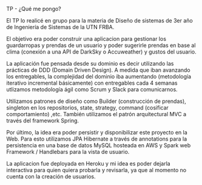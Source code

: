 TP - ¿Qué me pongo?

El TP lo realicé en grupo para la materia de Diseño de sistemas de 3er año de Ingeniería de Sistemas de la UTN FRBA.

El objetivo era poder construir una aplicacion para gestionar los guardarropas y prendas de un usuario y poder sugerirle prendas en base al clima (conexión a una API de DarkSky o Accuweather) y gustos del usuario.

La aplicación fue pensada desde su dominio es decir utilizando las prácticas de DDD (Domain Driven Design).
A medida que iban avanzando los entregables, la complejidad del dominio iba aumentando (metodología iterativo incremental básicamente) con entregables cada 4 semanas utlizamos metodología ágil como Scrum y Slack para comunicarnos.

Utilizamos patrones de diseño como Builder (construcción de prendas), singleton en los repositorios, state, strategy, command (cosificar comportamiento) ,etc. También utilizamos el patrón arquitectural MVC a través del framework Spring.

Por último, la idea era poder persistir y disponibilizar este proyecto en la Web. Para esto utilizamos JPA Hibernate a través de annotations para la persistencia en una base de datos MySQL hosteada en AWS y Spark web Framework / Handlebars para la vista de usuario.

La aplicacion fue deployada en Heroku y mi idea es poder dejarla interactiva para quien quiera probarla y revisarla, ya que al momento no cuenta con la creación de usuarios. 
